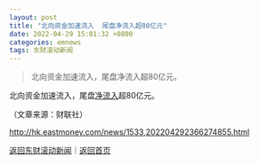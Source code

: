 ```yaml
---
layout: post
title: "北向资金加速流入  尾盘净流入超80亿元"
date: 2022-04-29 15:01:32 +0800
categories: emnews
tags: 东财滚动新闻
---
```

> 北向资金加速流入，尾盘净流入超80亿元。

<p>北向资金加速流入，尾盘<span id="Info.313"><a href="http://data.eastmoney.com/zjlx/" class="infokey">净流入</a></span>超80亿元。 </p><p class="em_media">（文章来源：财联社）</p>

<http://hk.eastmoney.com/news/1533,202204292366274855.html>

[返回东财滚动新闻](//finews.withounder.com/emnews/)｜[返回首页](//finews.withounder.com/)